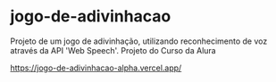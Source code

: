 # jogo-de-adivinhacao
Projeto de um jogo de adivinhação, utilizando reconhecimento de voz através da API 'Web Speech'. Projeto do Curso da Alura


https://jogo-de-adivinhacao-alpha.vercel.app/
